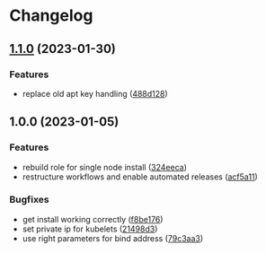# Changelog

## [1.1.0](https://github.com/rolehippie/kubeadm/compare/v1.0.0...v1.1.0) (2023-01-30)


### Features

* replace old apt key handling ([488d128](https://github.com/rolehippie/kubeadm/commit/488d1283b9cfc7e2c9a8ed572b3794280b49b258))

## 1.0.0 (2023-01-05)


### Features

* rebuild role for single node install ([324eeca](https://github.com/rolehippie/kubeadm/commit/324eeca98bd5b61d9cd34150e161dae4f79d1d95))
* restructure workflows and enable automated releases ([acf5a11](https://github.com/rolehippie/kubeadm/commit/acf5a1161517ac327130b0d0958ca4db34fd4160))


### Bugfixes

* get install working correctly ([f8be176](https://github.com/rolehippie/kubeadm/commit/f8be17658ce3a205e9a921fc0487db4358b73677))
* set private ip for kubelets ([21498d3](https://github.com/rolehippie/kubeadm/commit/21498d3ad654e33b04644cb6f09c3713ec26d0b9))
* use right parameters for bind address ([79c3aa3](https://github.com/rolehippie/kubeadm/commit/79c3aa39e3bea5c7dd858af09a9103640efe2c64))

